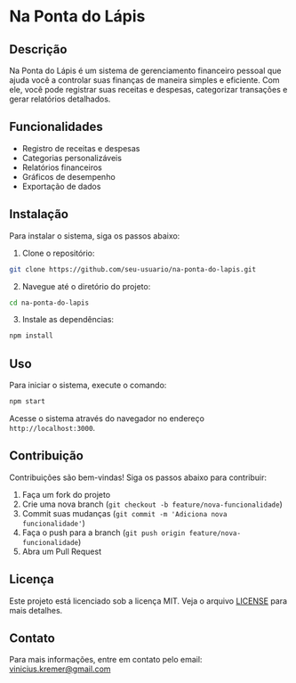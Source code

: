 # Na Ponta do Lápis

## Descrição

Na Ponta do Lápis é um sistema de gerenciamento financeiro pessoal que ajuda você a controlar suas finanças de maneira simples e eficiente. Com ele, você pode registrar suas receitas e despesas, categorizar transações e gerar relatórios detalhados.

## Funcionalidades

- Registro de receitas e despesas
- Categorias personalizáveis
- Relatórios financeiros
- Gráficos de desempenho
- Exportação de dados

## Instalação

Para instalar o sistema, siga os passos abaixo:

1. Clone o repositório:

```bash
git clone https://github.com/seu-usuario/na-ponta-do-lapis.git
```

2. Navegue até o diretório do projeto:

```bash
cd na-ponta-do-lapis
```

3. Instale as dependências:

```bash
npm install
```

## Uso

Para iniciar o sistema, execute o comando:

```bash
npm start
```

Acesse o sistema através do navegador no endereço `http://localhost:3000`.

## Contribuição

Contribuições são bem-vindas! Siga os passos abaixo para contribuir:

1. Faça um fork do projeto
2. Crie uma nova branch (`git checkout -b feature/nova-funcionalidade`)
3. Commit suas mudanças (`git commit -m 'Adiciona nova funcionalidade'`)
4. Faça o push para a branch (`git push origin feature/nova-funcionalidade`)
5. Abra um Pull Request

## Licença

Este projeto está licenciado sob a licença MIT. Veja o arquivo [LICENSE](LICENSE) para mais detalhes.

## Contato

Para mais informações, entre em contato pelo email: vinicius.kremer@gmail.com
